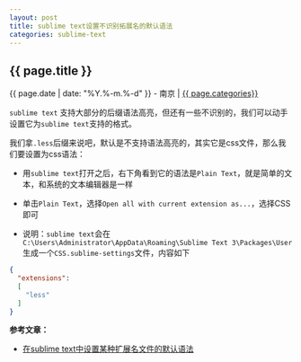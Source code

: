 ```yaml
---
layout: post
title: sublime text设置不识别拓展名的默认语法
categories: sublime-text
---
```


## {{ page.title }}

{{ page.date | date: "%Y.%-m.%-d" }} - 南京 | <a href="/archive#{{ page.categories }}">{{ page.categories}}</a>

`sublime text` 支持大部分的后缀语法高亮，但还有一些不识别的，我们可以动手设置它为`sublime text`支持的格式。

我们拿`.less`后缀来说吧，默认是不支持语法高亮的，其实它是css文件，那么我们要设置为css语法：

* 用`sublime text`打开之后，右下角看到它的语法是`Plain Text`，就是简单的文本，和系统的文本编辑器是一样

* 单击`Plain Text`，选择`Open all with current extension as...`，选择CSS即可

* 说明：`sublime text`会在`C:\Users\Administrator\AppData\Roaming\Sublime Text 3\Packages\User`生成一个`CSS.sublime-settings`文件，内容如下

```json
{
  "extensions":
  [
    "less"
  ]
}
```

**参考文章：**

* [在sublime text中设置某种扩展名文件的默认语法][1]


[1]: http://shashanzhao.com/archives/971.html
